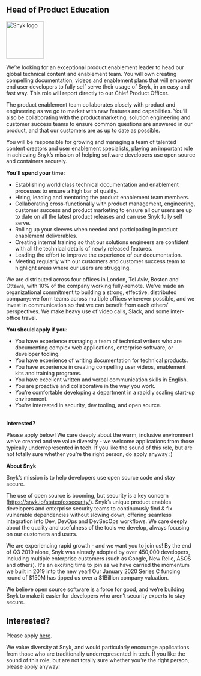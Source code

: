 Head of Product Education
---

<img src="https://res.cloudinary.com/snyk/image/upload/v1537345894/press-kit/brand/logo-black.png" width="100" alt="Snyk logo" />

<p><span style="font-weight: 400;">We’re looking for an exceptional product enablement leader to head our global technical content and enablement team. You will own creating compelling documentation, videos and enablement plans that will empower end user developers to fully self serve their usage of Snyk, in an easy and fast way. This role will report directly to our Chief Product Officer.</span></p>
<p><span style="font-weight: 400;">The product enablement team collaborates closely with product and engineering as we go to market with new features and capabilities. You’ll also be collaborating with the product marketing, solution engineering and customer success teams to ensure common questions are answered in our product, and that our customers are as up to date as possible.</span></p>
<p><span style="font-weight: 400;">You will be responsible for growing and managing a team of talented content creators and user enablement specialists, playing an important role in achieving Snyk’s mission of helping software developers use open source and containers securely.</span></p>
<p><strong>You’ll spend your time:</strong></p>
<ul>
<li style="font-weight: 400;"><span style="font-weight: 400;">Establishing world class technical documentation and enablement processes to ensure a high bar of quality.</span></li>
<li style="font-weight: 400;"><span style="font-weight: 400;">Hiring, leading and mentoring the product enablement team members.</span></li>
<li style="font-weight: 400;"><span style="font-weight: 400;">Collaborating cross-functionally with product management, engineering, customer success and product marketing to ensure all our users are up to date on all the latest product releases and can use Snyk fully self serve.</span></li>
<li style="font-weight: 400;"><span style="font-weight: 400;">Rolling up your sleeves when needed and participating in product enablement deliverables.</span></li>
<li style="font-weight: 400;"><span style="font-weight: 400;">Creating internal training so that our solutions engineers are confident with all the technical details of newly released features.</span></li>
<li style="font-weight: 400;"><span style="font-weight: 400;">Leading the effort to improve the experience of our documentation.</span></li>
<li style="font-weight: 400;"><span style="font-weight: 400;">Meeting regularly with our customers and customer success team to highlight areas where our users are struggling.</span></li>
</ul>
<p><span style="font-weight: 400;">We are distributed across four offices in London, Tel Aviv, Boston and Ottawa, with 10% of the company working fully-remote. We’ve made an organizational commitment to building a strong, effective, distributed company: we form teams across multiple offices wherever possible, and we invest in communication so that we can benefit from each others’ perspectives. We make heavy use of video calls, Slack, and some inter-office travel.</span></p>
<p><strong>You should apply if you:</strong></p>
<ul>
<li style="font-weight: 400;"><span style="font-weight: 400;">You have experience managing a team of technical writers who are documenting complex web applications, enterprise software, or developer tooling.</span></li>
<li style="font-weight: 400;"><span style="font-weight: 400;">You have experience of writing documentation for technical products.</span></li>
<li style="font-weight: 400;"><span style="font-weight: 400;">You have experience in creating compelling user videos, enablement kits and training programs.</span></li>
<li style="font-weight: 400;"><span style="font-weight: 400;">You have excellent written and verbal communication skills in English.</span></li>
<li style="font-weight: 400;"><span style="font-weight: 400;">You are proactive and collaborative in the way you work.</span></li>
<li style="font-weight: 400;"><span style="font-weight: 400;">You’re comfortable developing a department in a rapidly scaling start-up environment.</span></li>
<li style="font-weight: 400;"><span style="font-weight: 400;">You're interested in security, dev tooling, and open source.</span></li>
</ul>
<p><br><strong>Interested?</strong></p>
<p><span style="font-weight: 400;">Please apply below! We care deeply about the warm, inclusive environment we’ve created and we value diversity - we welcome applications from those typically underrepresented in tech. If you like the sound of this role, but are not totally sure whether you’re the right person, do apply anyway :)</span></p>
<p><strong>About Snyk</strong></p>
<p><span style="font-weight: 400;">Snyk’s mission is to help developers use open source code and stay secure. </span></p>
<p><span style="font-weight: 400;">The use of open source is booming, but security is a key concern (</span><a href="https://snyk.io/stateofossecurity/"><span style="font-weight: 400;">https://snyk.io/stateofossecurity/</span></a><span style="font-weight: 400;">). Snyk’s unique product enables developers and enterprise security teams to continuously find &amp; fix vulnerable dependencies without slowing down, offering seamless integration into Dev, DevOps and DevSecOps workflows. </span><span style="font-weight: 400;">We care deeply about the quality and usefulness of the tools we develop, always focusing on our customers and users. </span></p>
<p><span style="font-weight: 400;">We are experiencing rapid growth - and we want you to join us! By the end of Q3 2019 alone, Snyk was already adopted by over 450,000 developers, including multiple enterprise customers (such as Google, New Relic, ASOS and others). </span><span style="font-weight: 400;">It's an exciting time to join as we have carried the momentum we built in 2019 into the new year! Our January 2020 Series C funding round of $150M has tipped us over a $1Billion company valuation.</span></p>
<p><span style="font-weight: 400;">We believe open source software is a force for good, and we’re building Snyk to make it easier for developers who aren’t security experts to stay secure.</span></p>

Interested?
---

Please apply [here](https://boards.greenhouse.io/snyk/jobs/4627109002#app).

We value diversity at Snyk, and would particularly encourage applications from those who are traditionally underrepresented in tech.
If you like the sound of this role, but are not totally sure whether you’re the right person, please apply anyway!

